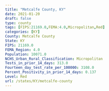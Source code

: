 ```yaml
---
title: "Metcalfe County, KY"
date: 2021-01-20
draft: false
type: county
tags: [FIPS:21169.0,FEMA:4.0,Micropolitan,Red]
categories: [KY]
County: Metcalfe County
State: KY
FIPS: 21169.0
FEMA_Region: 4.0
Population: 10071.0
NCHS_Urban_Rural_Classification: Micropolitan
Tests_in_prior_14_days: 313.0
Fourteen_day_test_rate_per_100000: 3108.0
Percent_Positivity_in_prior_14_days: 0.137
Level: Red
url: /states/KY/metcalfe-county
---
```



